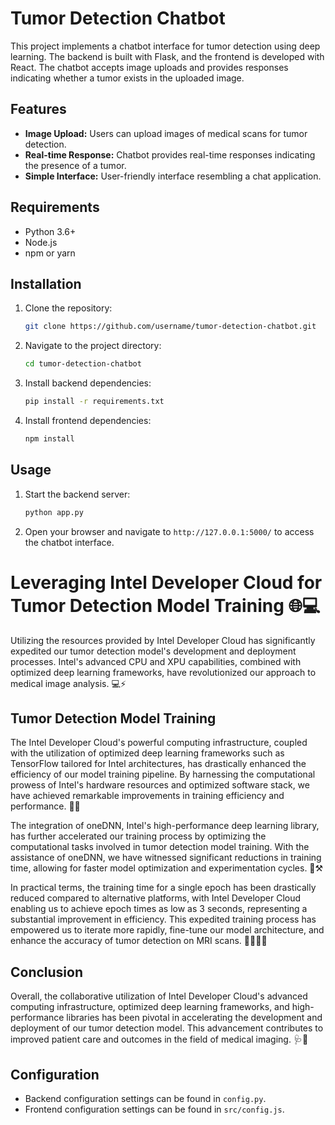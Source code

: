 # Tumor Detection Chatbot

This project implements a chatbot interface for tumor detection using deep learning. The backend is built with Flask, and the frontend is developed with React. The chatbot accepts image uploads and provides responses indicating whether a tumor exists in the uploaded image.

## Features

- **Image Upload:** Users can upload images of medical scans for tumor detection.
- **Real-time Response:** Chatbot provides real-time responses indicating the presence of a tumor.
- **Simple Interface:** User-friendly interface resembling a chat application.

## Requirements

- Python 3.6+
- Node.js
- npm or yarn

## Installation

1. Clone the repository:

   ```bash
   git clone https://github.com/username/tumor-detection-chatbot.git
   ```

2. Navigate to the project directory:

   ```bash
   cd tumor-detection-chatbot
   ```

3. Install backend dependencies:

   ```bash
   pip install -r requirements.txt
   ```

4. Install frontend dependencies:

   ```bash
   npm install
   ```

## Usage

1. Start the backend server:

   ```bash
   python app.py
   ```

2. Open your browser and navigate to `http://127.0.0.1:5000/` to access the chatbot interface.

# Leveraging Intel Developer Cloud for Tumor Detection Model Training 🌐💻

Utilizing the resources provided by Intel Developer Cloud has significantly expedited our tumor detection model's development and deployment processes. Intel's advanced CPU and XPU capabilities, combined with optimized deep learning frameworks, have revolutionized our approach to medical image analysis. 💻⚡

## Tumor Detection Model Training

The Intel Developer Cloud's powerful computing infrastructure, coupled with the utilization of optimized deep learning frameworks such as TensorFlow tailored for Intel architectures, has drastically enhanced the efficiency of our model training pipeline. By harnessing the computational prowess of Intel's hardware resources and optimized software stack, we have achieved remarkable improvements in training efficiency and performance. 🚀🔧

The integration of oneDNN, Intel's high-performance deep learning library, has further accelerated our training process by optimizing the computational tasks involved in tumor detection model training. With the assistance of oneDNN, we have witnessed significant reductions in training time, allowing for faster model optimization and experimentation cycles. 🚀⚒️

In practical terms, the training time for a single epoch has been drastically reduced compared to alternative platforms, with Intel Developer Cloud enabling us to achieve epoch times as low as 3 seconds, representing a substantial improvement in efficiency. This expedited training process has empowered us to iterate more rapidly, fine-tune our model architecture, and enhance the accuracy of tumor detection on MRI scans. 🏋️‍♂️🧑‍💻

## Conclusion

Overall, the collaborative utilization of Intel Developer Cloud's advanced computing infrastructure, optimized deep learning frameworks, and high-performance libraries has been pivotal in accelerating the development and deployment of our tumor detection model. This advancement contributes to improved patient care and outcomes in the field of medical imaging. 🩺🔬

## Configuration

- Backend configuration settings can be found in `config.py`.
- Frontend configuration settings can be found in `src/config.js`.
